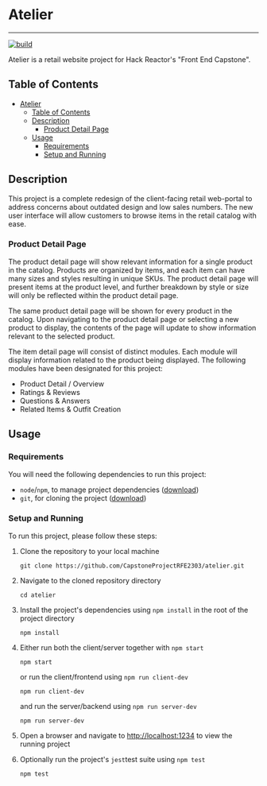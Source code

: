 # Atelier

---
[![build](https://github.com/CapstoneProjectRFE2303/atelier/actions/workflows/pr-testing.yml/badge.svg)](https://github.com/CapstoneProjectRFE2303/atelier/actions/workflows/pr-testing.yml)

Atelier is a retail website project for Hack Reactor's "Front End Capstone".

## Table of Contents

* [Atelier](#atelier)
  * [Table of Contents](#table-of-contents)
  * [Description](#description)
    * [Product Detail Page](#product-detail-page)
  * [Usage](#usage)
    * [Requirements](#requirements)
    * [Setup and Running](#setup-and-running)

## Description

This project is a complete redesign of the client-facing retail web-portal to address concerns about outdated design and low sales numbers. The new user interface will allow customers to browse items in the retail catalog with ease.

### Product Detail Page

The product detail page will show relevant information for a single product in the catalog. Products are organized by items, and each item can have many sizes and styles resulting in unique SKUs. The product detail page will present items at the product level, and further breakdown by style or size will only be reflected within the product detail page.

The same product detail page will be shown for every product in the catalog. Upon navigating to the product detail page or selecting a new product to display, the contents of the page will update to show information relevant to the selected product.

The item detail page will consist of distinct modules. Each module will display information related to the product being displayed. The following modules have been designated for this project:

* Product Detail / Overview
* Ratings & Reviews
* Questions & Answers
* Related Items & Outfit Creation

## Usage

### Requirements

You will need the following dependencies to run this project:

* `node`/`npm`, to manage project dependencies ([download](<https://nodejs.org/en/download>))
* `git`, for cloning the project ([download](<https://git-scm.com/downloads>))

### Setup and Running

To run this project, please follow these steps:

1. Clone the repository to your local machine

   ```shell
   git clone https://github.com/CapstoneProjectRFE2303/atelier.git
   ```

2. Navigate to the cloned repository directory

   ```shell
   cd atelier
   ```

3. Install the project's dependencies using `npm install` in the root of the project directory

   ```shell
   npm install
   ```

4. Either run both the client/server together with `npm start`

   ```shell
   npm start
   ```

   or run the client/frontend using `npm run client-dev`

   ```shell
   npm run client-dev
   ```

   and run the server/backend using `npm run server-dev`

   ```shell
   npm run server-dev
   ```

5. Open a browser and navigate to <http://localhost:1234> to view the running project

6. Optionally run the project's `jest`test suite using `npm test`

   ```shell
   npm test
   ```
